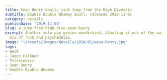 ```yaml
---
title: Sean Henry &bull; <i>A Jump from the High Dive</i>
subtitle: Double Double Whammy &bull; released 2019-11-01
category: details
publishDate: '2019-11-03'
slug: a-jump-from-high-dive-sean-henry
excerpt: Another solo pop genius wunderkind, blasting it out of the water with a summery
  mix of rock and psychedelia.
image: "~/assets/images/details/2020/01/sean-henry.jpg"
tags:
- Beck
- Jason Falkner
- Telekinesis
- Sean Henry
- Double Double Whammy
---
```


